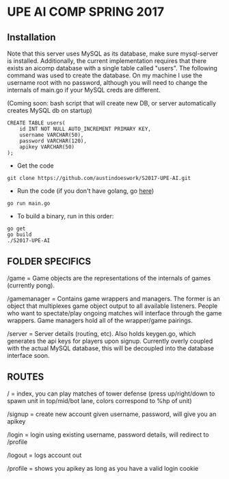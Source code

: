 # UPE AI COMP SPRING 2017

## Installation

Note that this server uses MySQL as its database, make sure mysql-server is installed.
Additionally, the current implementation requires that there exists an aicomp database with a single table called "users". The following command was used to create the database. On my machine I use the username root with no password, although you will need to change the internals of main.go if your MySQL creds are different.

(Coming soon: bash script that will create new DB, or server automatically creates MySQL db on startup)

```
CREATE TABLE users(
    id INT NOT NULL AUTO_INCREMENT PRIMARY KEY,
    username VARCHAR(50),
    password VARCHAR(120),
    apikey VARCHAR(50)
);
```

- Get the code

```
git clone https://github.com/austindoeswork/S2017-UPE-AI.git
```

- Run the code (if you don't have golang, go <a href="https://golang.org/doc/install/source">here</a>)

```
go run main.go
```

- To build a binary, run in this order:

```
go get
go build
./S2017-UPE-AI
```

## FOLDER SPECIFICS

/game = Game objects are the representations of the internals of games (currently pong).

/gamemanager = Contains game wrappers and managers. The former is an object that multiplexes game object output to all available listeners.
People who want to spectate/play ongoing matches will interface through the game wrappers. Game managers hold all of the wrapper/game pairings.

/server = Server details (routing, etc). Also holds keygen.go, which generates the api keys for players upon signup.
Currently overly coupled with the actual MySQL database, this will be decoupled into the database interface soon.

## ROUTES

/ = index, you can play matches of tower defense (press up/right/down to spawn unit in top/mid/bot lane, colors correspond to %hp of unit)

/signup = create new account given username, password, will give you an apikey

/login = login using existing username, password details, will redirect to /profile

/logout = logs account out

/profile = shows you apikey as long as you have a valid login cookie
